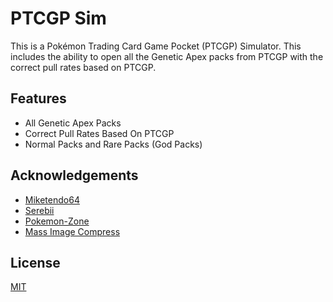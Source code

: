 # PTCGP Sim

This is a Pokémon Trading Card Game Pocket (PTCGP) Simulator. This includes the ability to open all the Genetic Apex packs from PTCGP with the correct pull rates based on PTCGP.

## Features

- All Genetic Apex Packs
- Correct Pull Rates Based On PTCGP
- Normal Packs and Rare Packs (God Packs)

## Acknowledgements

- [Miketendo64](https://miketendo64.com/2024/11/22/gallery-genetic-apex-card-gallery-ptcgp/)
- [Serebii](https://www.serebii.net/tcgpocket/geneticapex)
- [Pokemon-Zone](https://www.pokemon-zone.com/sets/genetic-apex/)
- [Mass Image Compress](https://sourceforge.net/projects/icompress/)

## License

[MIT](https://choosealicense.com/licenses/mit/)